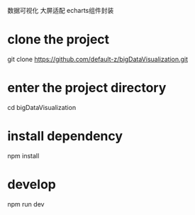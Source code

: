 数据可视化 大屏适配  echarts组件封装
# clone the project
git clone https://github.com/default-z/bigDataVisualization.git

# enter the project directory
cd bigDataVisualization

# install dependency
npm install

# develop
npm run dev
```

